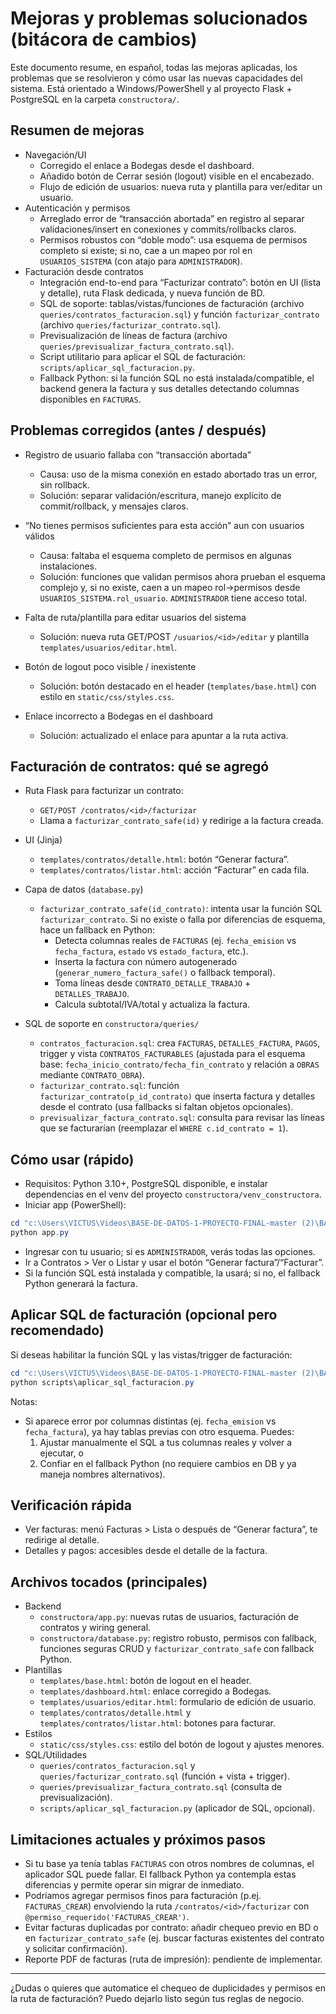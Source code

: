 # Mejoras y problemas solucionados (bitácora de cambios)

Este documento resume, en español, todas las mejoras aplicadas, los problemas que se resolvieron y cómo usar las nuevas capacidades del sistema. Está orientado a Windows/PowerShell y al proyecto Flask + PostgreSQL en la carpeta `constructora/`.

## Resumen de mejoras

- Navegación/UI
  - Corregido el enlace a Bodegas desde el dashboard.
  - Añadido botón de Cerrar sesión (logout) visible en el encabezado.
  - Flujo de edición de usuarios: nueva ruta y plantilla para ver/editar un usuario.
- Autenticación y permisos
  - Arreglado error de “transacción abortada” en registro al separar validaciones/insert en conexiones y commits/rollbacks claros.
  - Permisos robustos con “doble modo”: usa esquema de permisos completo si existe; si no, cae a un mapeo por rol en `USUARIOS_SISTEMA` (con atajo para `ADMINISTRADOR`).
- Facturación desde contratos
  - Integración end-to-end para “Facturizar contrato”: botón en UI (lista y detalle), ruta Flask dedicada, y nueva función de BD.
  - SQL de soporte: tablas/vistas/funciones de facturación (archivo `queries/contratos_facturacion.sql`) y función `facturizar_contrato` (archivo `queries/facturizar_contrato.sql`).
  - Previsualización de líneas de factura (archivo `queries/previsualizar_factura_contrato.sql`).
  - Script utilitario para aplicar el SQL de facturación: `scripts/aplicar_sql_facturacion.py`.
  - Fallback Python: si la función SQL no está instalada/compatible, el backend genera la factura y sus detalles detectando columnas disponibles en `FACTURAS`.

## Problemas corregidos (antes / después)

- Registro de usuario fallaba con “transacción abortada”
  - Causa: uso de la misma conexión en estado abortado tras un error, sin rollback.
  - Solución: separar validación/escritura, manejo explícito de commit/rollback, y mensajes claros.

- “No tienes permisos suficientes para esta acción” aun con usuarios válidos
  - Causa: faltaba el esquema completo de permisos en algunas instalaciones.
  - Solución: funciones que validan permisos ahora prueban el esquema complejo y, si no existe, caen a un mapeo rol→permisos desde `USUARIOS_SISTEMA.rol_usuario`. `ADMINISTRADOR` tiene acceso total.

- Falta de ruta/plantilla para editar usuarios del sistema
  - Solución: nueva ruta GET/POST `/usuarios/<id>/editar` y plantilla `templates/usuarios/editar.html`.

- Botón de logout poco visible / inexistente
  - Solución: botón destacado en el header (`templates/base.html`) con estilo en `static/css/styles.css`.

- Enlace incorrecto a Bodegas en el dashboard
  - Solución: actualizado el enlace para apuntar a la ruta activa.

## Facturación de contratos: qué se agregó

- Ruta Flask para facturizar un contrato:
  - `GET/POST /contratos/<id>/facturizar`
  - Llama a `facturizar_contrato_safe(id)` y redirige a la factura creada.

- UI (Jinja)
  - `templates/contratos/detalle.html`: botón “Generar factura”.
  - `templates/contratos/listar.html`: acción “Facturar” en cada fila.

- Capa de datos (`database.py`)
  - `facturizar_contrato_safe(id_contrato)`: intenta usar la función SQL `facturizar_contrato`. Si no existe o falla por diferencias de esquema, hace un fallback en Python:
    - Detecta columnas reales de `FACTURAS` (ej. `fecha_emision` vs `fecha_factura`, `estado` vs `estado_factura`, etc.).
    - Inserta la factura con número autogenerado (`generar_numero_factura_safe()` o fallback temporal).
    - Toma líneas desde `CONTRATO_DETALLE_TRABAJO` + `DETALLES_TRABAJO`.
    - Calcula subtotal/IVA/total y actualiza la factura.

- SQL de soporte en `constructora/queries/`
  - `contratos_facturacion.sql`: crea `FACTURAS`, `DETALLES_FACTURA`, `PAGOS`, trigger y vista `CONTRATOS_FACTURABLES` (ajustada para el esquema base: `fecha_inicio_contrato/fecha_fin_contrato` y relación a `OBRAS` mediante `CONTRATO_OBRA`).
  - `facturizar_contrato.sql`: función `facturizar_contrato(p_id_contrato)` que inserta factura y detalles desde el contrato (usa fallbacks si faltan objetos opcionales).
  - `previsualizar_factura_contrato.sql`: consulta para revisar las líneas que se facturarían (reemplazar el `WHERE c.id_contrato = 1`).

## Cómo usar (rápido)

- Requisitos: Python 3.10+, PostgreSQL disponible, e instalar dependencias en el venv del proyecto `constructora/venv_constructora`.
- Iniciar app (PowerShell):

```powershell
cd "c:\Users\VICTUS\Videos\BASE-DE-DATOS-1-PROYECTO-FINAL-master (2)\BASE-DE-DATOS-1-PROYECTO-FINAL-master\constructora"
python app.py
```

- Ingresar con tu usuario; si es `ADMINISTRADOR`, verás todas las opciones.
- Ir a Contratos > Ver o Listar y usar el botón “Generar factura”/“Facturar”.
- Si la función SQL está instalada y compatible, la usará; si no, el fallback Python generará la factura.

## Aplicar SQL de facturación (opcional pero recomendado)

Si deseas habilitar la función SQL y las vistas/trigger de facturación:

```powershell
cd "c:\Users\VICTUS\Videos\BASE-DE-DATOS-1-PROYECTO-FINAL-master (2)\BASE-DE-DATOS-1-PROYECTO-FINAL-master\constructora"
python scripts\aplicar_sql_facturacion.py
```

Notas:
- Si aparece error por columnas distintas (ej. `fecha_emision` vs `fecha_factura`), ya hay tablas previas con otro esquema. Puedes:
  1) Ajustar manualmente el SQL a tus columnas reales y volver a ejecutar, o
  2) Confiar en el fallback Python (no requiere cambios en DB y ya maneja nombres alternativos).

## Verificación rápida

- Ver facturas: menú Facturas > Lista o después de “Generar factura”, te redirige al detalle.
- Detalles y pagos: accesibles desde el detalle de la factura.

## Archivos tocados (principales)

- Backend
  - `constructora/app.py`: nuevas rutas de usuarios, facturación de contratos y wiring general.
  - `constructora/database.py`: registro robusto, permisos con fallback, funciones seguras CRUD y `facturizar_contrato_safe` con fallback Python.
- Plantillas
  - `templates/base.html`: botón de logout en el header.
  - `templates/dashboard.html`: enlace corregido a Bodegas.
  - `templates/usuarios/editar.html`: formulario de edición de usuario.
  - `templates/contratos/detalle.html` y `templates/contratos/listar.html`: botones para facturar.
- Estilos
  - `static/css/styles.css`: estilo del botón de logout y ajustes menores.
- SQL/Utilidades
  - `queries/contratos_facturacion.sql` y `queries/facturizar_contrato.sql` (función + vista + trigger).
  - `queries/previsualizar_factura_contrato.sql` (consulta de previsualización).
  - `scripts/aplicar_sql_facturacion.py` (aplicador de SQL, opcional).

## Limitaciones actuales y próximos pasos

- Si tu base ya tenía tablas `FACTURAS` con otros nombres de columnas, el aplicador SQL puede fallar. El fallback Python ya contempla estas diferencias y permite operar sin migrar de inmediato.
- Podríamos agregar permisos finos para facturación (p.ej. `FACTURAS_CREAR`) envolviendo la ruta `/contratos/<id>/facturizar` con `@permiso_requerido('FACTURAS_CREAR')`.
- Evitar facturas duplicadas por contrato: añadir chequeo previo en BD o en `facturizar_contrato_safe` (ej. buscar facturas existentes del contrato y solicitar confirmación).
- Reporte PDF de facturas (ruta de impresión): pendiente de implementar.

---

¿Dudas o quieres que automatice el chequeo de duplicidades y permisos en la ruta de facturación? Puedo dejarlo listo según tus reglas de negocio.